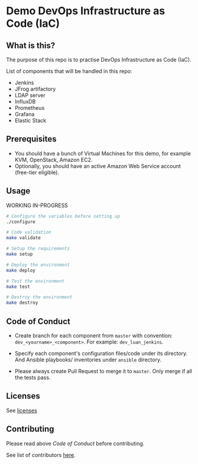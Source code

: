 # Demo DevOps Infrastructure as Code (IaC)

## What is this?

The purpose of this repo is to practise DevOps Infrastructure as Code (IaC).

List of components that will be handled in this repo: 
* Jenkins
* JFrog artifactory
* LDAP server
* InfluxDB
* Prometheus
* Grafana
* Elastic Stack

## Prerequisites

- You should have a bunch of Virtual Machines for this demo, for example KVM, OpenStack, Amazon EC2.
- Optionally, you should have an active Amazon Web Service account (free-tier eligible).

## Usage

WORKING IN-PROGRESS

```sh
# Configure the variables before setting up
./configure

# Code validation
make validate

# Setup the requirements
make setup

# Deploy the environment
make deploy

# Test the environment
make test

# Destroy the environment
make destroy

```

## Code of Conduct

- Create branch for each component from `master` with convention: `dev_<yourname>_<component>`.
For example: `dev_luan_jenkins`.

- Specify each component's configuration files/code under its directory.
And Ansible playbooks/ inventories under `ansible` directory.

- Please always create Pull Request to merge it to `master`. Only merge if all the tests pass.

## Licenses

See [licenses](licences)

## Contributing

Please read above *Code of Conduct* before contributing.

See list of contributors [here](contributing.md).